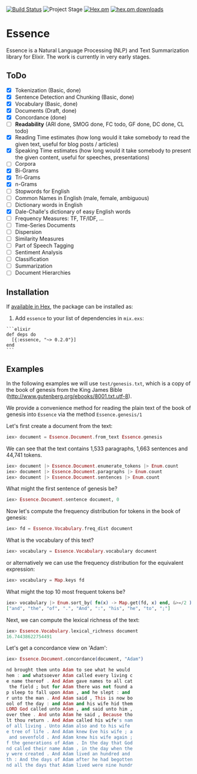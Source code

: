 [![Build Status](https://semaphoreci.com/api/v1/nicbet/essence/branches/master/shields_badge.svg)](https://semaphoreci.com/nicbet/essence)
![Project Stage](https://img.shields.io/badge/stage-beta-yellow.svg)
[![Hex.pm](https://img.shields.io/hexpm/v/essence.svg?maxAge=2592000)](https://hex.pm/packages/essence)
[![hex.pm downloads](https://img.shields.io/hexpm/dt/essence.svg)](https://hex.pm/packages/essence)

# Essence

Essence is a Natural Language Processing (NLP) and Text Summarization library for Elixir. The work is currently in very early stages.

## ToDo

- [x] Tokenization (Basic, done)
- [x] Sentence Detection and Chunking (Basic, done)
- [x] Vocabulary (Basic, done)
- [x] Documents (Draft, done)
- [x] Concordance (done)
- [ ] **Readability** (ARI done, SMOG done, FC todo, GF done, DC done, CL todo)
- [x] Reading Time estimates (how long would it take somebody to read the given text, useful for blog posts / articles)
- [x] Speaking Time estimates (how long would it take somebody to present the given content, useful for speeches, presentations)
- [ ] Corpora
- [x] Bi-Grams
- [x] Tri-Grams
- [x] n-Grams
- [ ] Stopwords for English
- [ ] Common Names in English (male, female, ambiguous)
- [ ] Dictionary words in English
- [x] Dale-Challe's dictionary of easy English words
- [ ] Frequency Measures: TF, TF/IDF, ...
- [ ] Time-Series Documents
- [ ] Dispersion
- [ ] Similarity Measures
- [ ] Part of Speech Tagging
- [ ] Sentiment Analysis
- [ ] Classification
- [ ] Summarization
- [ ] Document Hierarchies

## Installation

If [available in Hex](https://hex.pm/docs/publish), the package can be installed as:

  1. Add `essence` to your list of dependencies in `mix.exs`:

    ```elixir
    def deps do
      [{:essence, "~> 0.2.0"}]
    end
    ```


## Examples

In the following examples we will use `test/genesis.txt`, which is a copy of
the book of genesis from the King James Bible
(http://www.gutenberg.org/ebooks/8001.txt.utf-8).

We provide a convenience method for reading the plain text of the book of
genesis into `Essence` via the method `Essence.genesis/1`

Let's first create a document from the text:

  ```elixir
  iex> document = Essence.Document.from_text Essence.genesis
  ```

We can see that the text contains 1,533 paragraphs, 1,663 sentences and 44,741 tokens.
  ```elixir
  iex> document |> Essence.Document.enumerate_tokens |> Enum.count
  iex> document |> Essence.Document.paragraphs |> Enum.count
  iex> document |> Essence.Document.sentences |> Enum.count
  ```

What might the first sentence of genesis be?
  ```elixir
  iex> Essence.Document.sentence document, 0
  ```

Now let's compute the frequency distribution for tokens in the book of genesis:
  ```elixir
  iex> fd = Essence.Vocabulary.freq_dist document
  ```

What is the vocabulary of this text?
  ```elixir
  iex> vocabulary = Essence.Vocabulary.vocabulary document
  ```
  or alternatively we can use the frequency distribution for the equivalent expression:
  ```elixir
  iex> vocabulary = Map.keys fd
  ```

What might the top 10 most frequent tokens be?
  ```elixir
  iex> vocabulary |> Enum.sort_by( fn(x) -> Map.get(fd, x) end, &>=/2 ) |> Enum.slice(1, 10)
  ["and", "the", "of", ".", "And", ":", "his", "he", "to", ";"]
  ```

Next, we can compute the lexical richness of the text:
  ```elixir
  iex> Essence.Vocabulary.lexical_richness document
  16.74438622754491
  ```

Let's get a concordance view on 'Adam':
  ```elixir
  iex> Essence.Document.concordance(document, "Adam")

  nd brought them unto Adam to see what he would
  hem : and whatsoever Adam called every living c
  e name thereof . And Adam gave names to all cat
   the field ; but for Adam there was not found a
  p sleep to fall upon Adam , and he slept : and
  r unto the man . And Adam said , This is now bo
  ool of the day : and Adam and his wife hid them
  LORD God called unto Adam , and said unto him ,
  over thee . And unto Adam he said , Because tho
  lt thou return . And Adam called his wife's nam
  of all living . Unto Adam also and to his wife
  e tree of life . And Adam knew Eve his wife ; a
   and sevenfold . And Adam knew his wife again ;
  f the generations of Adam . In the day that God
  nd called their name Adam , in the day when the
  y were created . And Adam lived an hundred and
  th : And the days of Adam after he had begotten
  nd all the days that Adam lived were nine hundr
  ```
